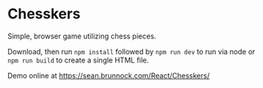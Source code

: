 # Chesskers
Simple, browser game utilizing chess pieces.

Download, then run `npm install` followed by `npm run dev` to run via node or `npm run build` to create a single HTML file.

Demo online at https://sean.brunnock.com/React/Chesskers/
